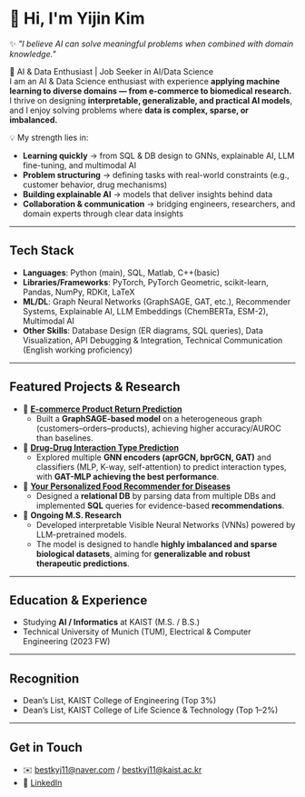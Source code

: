 # 👋 Hi, I'm Yijin Kim  

✨ *"I believe AI can solve meaningful problems when combined with domain knowledge."*  

🚀 AI & Data Enthusiast | Job Seeker in AI/Data Science  
I am an AI & Data Science enthusiast with experience **applying machine learning to diverse domains — from e-commerce to biomedical research.**
I thrive on designing **interpretable, generalizable, and practical AI models**, and I enjoy solving problems where **data is complex, sparse, or imbalanced.**

💡 My strength lies in:
- **Learning quickly** → from SQL & DB design to GNNs, explainable AI, LLM fine-tuning, and multimodal AI
- **Problem structuring** → defining tasks with real-world constraints (e.g., customer behavior, drug mechanisms)
- **Building explainable AI** → models that deliver insights behind data
- **Collaboration & communication** → bridging engineers, researchers, and domain experts through clear data insights

---

## Tech Stack
- **Languages**: Python (main), SQL, Matlab, C++(basic)
- **Libraries/Frameworks**: PyTorch, PyTorch Geometric, scikit-learn, Pandas, NumPy, RDKit, LaTeX
- **ML/DL**: Graph Neural Networks (GraphSAGE, GAT, etc.), Recommender Systems, Explainable AI, LLM Embeddings (ChemBERTa, ESM-2), Multimodal AI
- **Other Skills**: Database Design (ER diagrams, SQL queries), Data Visualization, API Debugging & Integration, Technical Communication (English working proficiency)

---

## Featured Projects & Research
- 🛒 [**E-commerce Product Return Prediction**](https://github.com/twojinie/E-commerce-Product-Return-Prediction)  
  - Built a **GraphSAGE-based model** on a heterogeneous graph (customers–orders–products), achieving higher accuracy/AUROC than baselines.
- 💊 [**Drug-Drug Interaction Type Prediction**](https://github.com/twojinie/DDI-prediction-using-various-encoders-classifiers)  
  - Explored multiple **GNN encoders (aprGCN, bprGCN, GAT)** and classifiers (MLP, K-way, self-attention) to predict interaction types, with **GAT-MLP achieving the best performance**.  
- 🍎 [**Your Personalized Food Recommender for Diseases**](https://github.com/twojinie/Your-Personalized-Food-Recommender-for-Diseases)  
  - Designed a **relational DB** by parsing data from multiple DBs and implemented **SQL** queries for evidence-based **recommendations**.
- 📑 **Ongoing M.S. Research**  
  - Developed interpretable Visible Neural Networks (VNNs) powered by LLM-pretrained models.
  - The model is designed to handle **highly imbalanced and sparse biological datasets**, aiming for **generalizable and robust therapeutic predictions**.
---

## Education & Experience
-  Studying **AI / Informatics** at KAIST (M.S. / B.S.)
-  Technical University of Munich (TUM), Electrical & Computer Engineering (2023 FW)

---

## Recognition
- Dean’s List, KAIST College of Engineering (Top 3%)
- Dean’s List, KAIST College of Life Science & Technology (Top 1–2%)

---

## Get in Touch
- ✉️ bestkyj11@naver.com / bestkyj11@kaist.ac.kr
- 💼 [LinkedIn](https://www.linkedin.com/in/yijink/)  





